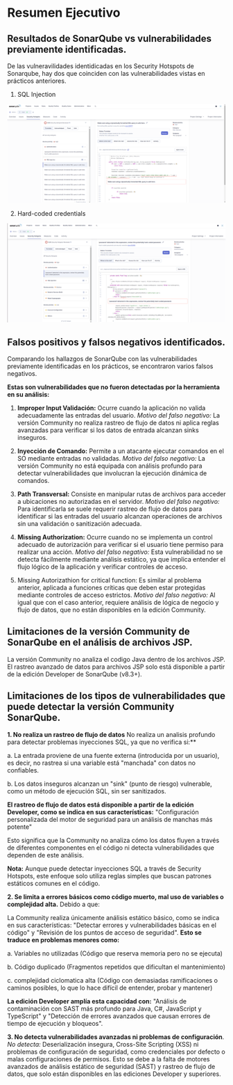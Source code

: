 # Resumen Ejecutivo

## Resultados de SonarQube vs vulnerabilidades previamente identificadas. 

De las vulneravilidades identidicadas en los Security Hotspots de Sonarqube, hay dos que coinciden con las vulnerabilidades vistas en prácticos anteriores.

1. SQL Injection

![alt text](images/sql_injection.png)

2. Hard-coded credentials

![alt text](images/hardcoded_credentials.png)


## Falsos positivos y falsos negativos identificados. 

Comparando los hallazgos de SonarQube con las vulnerabilidades previamente identificadas en los prácticos, se encontraron varios falsos negativos. 

**Estas son vulnerabilidades que no fueron detectadas por la herramienta en su análisis:**

1. **Improper Input Validación:** Ocurre cuando la aplicación no valida adecuadamente las entradas del usuario.
*Motivo del falso negativo:* La versión Community no realiza rastreo de flujo de datos ni aplica reglas avanzadas para verificar si los datos de entrada alcanzan sinks inseguros.

2. **Inyección  de Comando:** Permite a un atacante ejecutar comandos en el SO mediante entradas no validadas.
*Motivo del falso negativo:*
La versión Community no está equipada con análisis profundo para detectar vulnerabilidades que involucran la ejecución dinámica de comandos.

3. **Path Transversal:** Consiste en manipular rutas de archivos para acceder a ubicaciones no autorizadas en el servidor.
       *Motivo del falso negativo:*
Para identificarla se suele requerir rastreo de flujo de datos para identificar si las entradas del usuario alcanzan operaciones de archivos sin una validación o sanitización adecuada.

4. **Missing Authorization:** Ocurre cuando no se implementa un control adecuado de autorización para verificar si el usuario tiene permiso para realizar una acción.
      *Motivo del falso negativo:*
Esta vulnerabilidad no se detecta fácilmente mediante análisis estático, ya que implica entender el flujo lógico de la aplicación y verificar controles de acceso.

5. Missing Autorizathion for critical function: Es similar al problema anterior, aplicada a funciones críticas que deben estar protegidas mediante controles de acceso estrictos.
      *Motivo del falso negativo:*
Al igual que con el caso anterior, requiere análisis de lógica de negocio y flujo de datos, que no están disponibles en la edición Community.

## Limitaciones de la versión Community de SonarQube en el análisis de archivos JSP.  
La versión Community no analiza el codigo Java dentro de los archivos JSP. 
El rastreo avanzado de datos para archivos JSP solo está disponible a partir de la edición Developer de SonarQube (v8.3+).



## Limitaciones de los tipos de vulnerabilidades que puede detectar la versión Community SonarQube. 

**1. No realiza un rastreo de flujo de datos**
No realiza un analisis profundo para detectar problemas inyecciones SQL, ya que no verifica si:**

   a. La entrada proviene de una fuente externa (introducida por un usuario), es decir, no rastrea si una variable está "manchada" con datos no confiables.
   
   b. Los datos inseguros alcanzan un "sink" (punto de riesgo) vulnerable, como un método de ejecución SQL, sin ser sanitizados.

**El rastreo de flujo de datos está disponible a partir de la edición Developer, como se indica en sus características:**
"Configuración personalizada del motor de seguridad para un análisis de manchas más potente"

Esto significa que la Community no analiza cómo los datos fluyen a través de diferentes componentes en el código ni detecta vulnerabilidades que dependen de este análisis.

**Nota:** Aunque puede detectar inyecciones SQL a través de Security Hotspots, este enfoque solo utiliza reglas simples que buscan patrones estáticos comunes en el código. 

**2. Se limita a errores básicos como código muerto, mal uso de variables o complejidad alta.**
Debido a que:

La Community realiza únicamente análisis estático básico, como se indica en sus características:
"Detectar errores y vulnerabilidades básicas en el código" y "Revisión de los puntos de acceso de seguridad".
**Esto se traduce en problemas menores como:**

a. Variables no utilizadas (Código que reserva memoria pero no se ejecuta)

b. Código duplicado (Fragmentos repetidos que dificultan el mantenimiento)

c. complejidad ciclomatica alta (Código con demasiadas ramificaciones o caminos posibles, lo que lo hace difícil de entender, probar y mantener)

**La edición Developer amplía esta capacidad con:**
"Análisis de contaminación con SAST más profundo para Java, C#, JavaScript y TypeScript" y "Detección de errores avanzados que causan errores de tiempo de ejecución y bloqueos".

**3. No detecta vulnerabilidades avanzadas ni problemas de configuración**. 
*No detecta:* Deserialización insegura, Cross-Site Scripting (XSS) ni problemas de configuración de seguridad, como credenciales por defecto o malas configuraciones de permisos.
Esto se debe a la falta de motores avanzados de análisis estático de seguridad (SAST) y rastreo de flujo de datos, que solo están disponibles en las ediciones Developer y superiores. 
